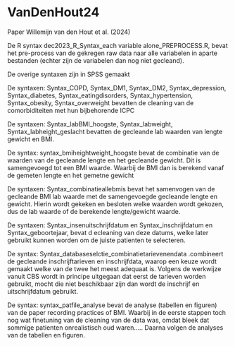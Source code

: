 # VanDenHout24
Paper Willemijn van den Hout et al. (2024)

De R syntax  dec2023_R_Syntax_each variable alone_PREPROCESS.R, bevat het pre-process van de gekregen raw data naar alle variabelen in aparte bestanden (echter zijn de variabelen dan nog niet gecleand). 

De overige syntaxen zijn in SPSS gemaakt

De syntaxen: Syntax_COPD, Syntax_DM1, Syntax_DM2, Syntax_depression, Syntax_diabetes, Syntax_eatingdisorders, Syntax_hypertension, Syntax_obesity, Syntax_overweight bevatten de cleaning van de comorbiditeiten met hun bijbehorende ICPC

De syntaxen: Syntax_labBMI_hoogste, Syntax_labweight, Syntax_labheight_geslacht bevatten de gecleande lab waarden van lengte gewicht en BMI.

De syntax: syntax_bmiheightweight_hoogste bevat de combinatie van de waarden van de gecleande lengte en het gecleande gewicht. Dit is samengevoegd tot een BMI waarde. Waarbij de BMI dan is berekend vanaf de gemeten lengte en het gemetne gewicht

De syntaxen: Syntax_combinatieallebmis bevat het samenvogen van de gecleande BMI lab waarde met de samengevoegde gecleande lengte en gewicht. Hierin wordt gekeken en besloten welke waarden wordt gekozen, dus de lab waarde of de berekende lengte/gewicht waarde.

De syntaxen: Syntax_insenuitschrijfdatum en Syntax_inschrijfdatum en Syntax_geboortejaar, bevat d ecleaning van deze datums, welke later gebruikt kunnen worden om de juiste patienten te selecteren.

De syntax: Syntax_databaseselctie_combinatietarievenendata .combineert de gecleande inschrijftarieven en inschrijfdata, waarop een keuze wordt gemaakt welke van de twee het meest adequaat is. Volgens de werkwijze vanuit CBS wordt in principe uitgegaan dat eerst de tarieven worden gebruikt, mocht die niet beschikbaar zijn dan wordt de inschrijf en uitschrijfdatum gebruikt.

De syntax: syntax_patfile_analyse bevat de analyse (tabellen en figuren) van de paper recording practices of BMI. Waarbij in de eerste stappen toch nog wat finetuning van de cleaning van de data was, omdat bleek dat sommige patienten onrealistisch oud waren..... Daarna volgen de analyses van de tabellen en figuren.


